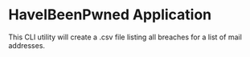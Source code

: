 # HaveIBeenPwned Application

This CLI utility will create a .csv file listing all breaches for a list of mail addresses.